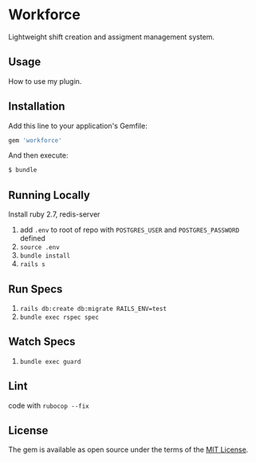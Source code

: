 # Workforce
Lightweight shift creation and assigment management system.

## Usage
How to use my plugin.

## Installation
Add this line to your application's Gemfile:

```ruby
gem 'workforce'
```

And then execute:
```bash
$ bundle
```



## Running Locally
Install ruby 2.7, redis-server

1. add `.env` to root of repo with `POSTGRES_USER` and `POSTGRES_PASSWORD` defined
2. `source .env`
3. `bundle install`
4. `rails s`


## Run Specs
1. `rails db:create db:migrate RAILS_ENV=test`
2. `bundle exec rspec spec`

## Watch Specs
1. `bundle exec guard`

## Lint 
code with `rubocop --fix`

## License
The gem is available as open source under the terms of the [MIT License](https://opensource.org/licenses/MIT).
